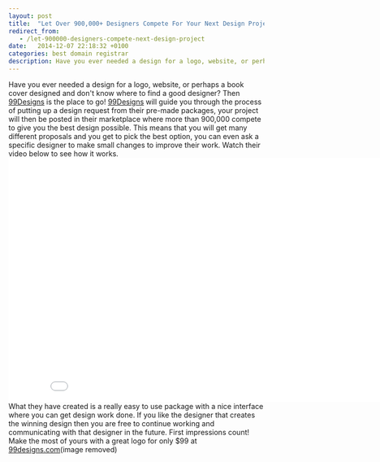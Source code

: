 ```yaml
---
layout: post
title:  "Let Over 900,000+ Designers Compete For Your Next Design Project!"
redirect_from:
   - /let-900000-designers-compete-next-design-project
date:   2014-12-07 22:18:32 +0100
categories: best domain registrar
description: Have you ever needed a design for a logo, website, or perhaps a book cover designed and don't know where to find a good designer? Then...
---
```


Have you ever needed a design for a logo, website, or perhaps a book cover designed and don't know where to find a good designer? Then [99Designs](http://www.kqzyfj.com/4r70lnwtnvAIBEGGJIACBIKFIBE?cm_mmc=CJ-_-3944865-_-7035587-_-Logo%20Store%20-%20Text) is the place to go! [99Designs](http://www.kqzyfj.com/4r70lnwtnvAIBEGGJIACBIKFIBE?cm_mmc=CJ-_-3944865-_-7035587-_-Logo%20Store%20-%20Text) will guide you through the process of putting up a design request from their pre-made packages, your project will then be posted in their marketplace where more than 900,000 compete to give you the best design possible. This means that you will get many different proposals and you get to pick the best option, you can even ask a specific designer to make small changes to improve their work. Watch their video below to see how it works.[](http://www.kqzyfj.com/lm105hz74z6MUNQSSVUMONVNQVVQ?cm_mmc=CJ-_-3944865-_-7035587-_-Graphic%20Design%20-%20728x90) <iframe allowfullscreen="allowfullscreen" frameborder="0" height="480" src="//www.youtube.com/embed/8Ksouiru1TE?cc_load_policy=0&iv_load_policy=3&controls=0&showinfo=0" width="853"></iframe> What they have created is a really easy to use package with a nice interface where you can get design work done. If you like the designer that creates the winning design then you are free to continue working and communicating with that designer in the future. First impressions count! Make the most of yours with a great logo for only $99 at [99designs.com](http://www.kqzyfj.com/4r70lnwtnvAIBEGGJIACBIKFIBE?cm_mmc=CJ-_-3944865-_-7035587-_-Logo%20Store%20-%20Text)(image removed)